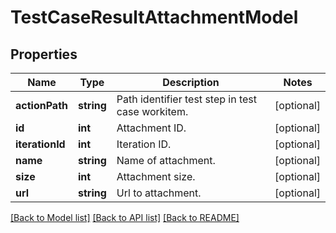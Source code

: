 # TestCaseResultAttachmentModel

## Properties
Name | Type | Description | Notes
------------ | ------------- | ------------- | -------------
**actionPath** | **string** | Path identifier test step in test case workitem. | [optional] 
**id** | **int** | Attachment ID. | [optional] 
**iterationId** | **int** | Iteration ID. | [optional] 
**name** | **string** | Name of attachment. | [optional] 
**size** | **int** | Attachment size. | [optional] 
**url** | **string** | Url to attachment. | [optional] 

[[Back to Model list]](../README.md#documentation-for-models) [[Back to API list]](../README.md#documentation-for-api-endpoints) [[Back to README]](../README.md)


